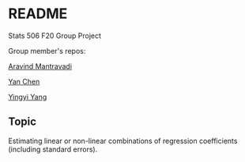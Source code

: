 # README
Stats 506 F20 Group Project


Group member's repos:

[Aravind Mantravadi](https://github.com/aravind1338/Stats506_public)

[Yan Chen](https://github.com/yanchannn/Stats506_public)

[Yingyi Yang](https://github.com/YingyiYang/Stats506_public)



## Topic

Estimating linear or non-linear combinations of regression coefficients (including standard errors).
